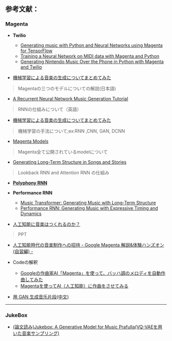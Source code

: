 
## 参考文献：

### Magenta

- **Twilio**
  + [Generating music with Python and Neural Networks using Magenta for TensorFlow](https://www.twilio.com/blog/generate-music-python-neural-networks-magenta-tensorflow)
  + [Training a Neural Network on MIDI data with Magenta and Python](https://www.twilio.com/blog/training-a-neural-network-on-midi-music-data-with-magenta-and-python)
  + [Generating Nintendo Music Over the Phone in Python with Magenta and Twilio](https://www.twilio.com/blog/generating-nintendo-music-over-the-phone-with-magenta-and-twilio)

  
- [機械学習による音楽の生成についてまとめてみた](https://qiita.com/DaikiSuyama/items/f47f7588c556255a77ef)
>Magentaの三つのモデルについての解説(日本語)

- [A Recurrent Neural Network Music Generation Tutorial](https://magenta.tensorflow.org/2016/06/10/recurrent-neural-network-generation-tutorial)  
> RNNの仕組みについて（英語）

- [機械学習による音楽の生成についてまとめてみた](https://qiita.com/DaikiSuyama/items/f47f7588c556255a77ef)
> 機械学習の手法について;ex:RNN ,CNN, GAN, DCNN

- [Magenta Models](https://github.com/tensorflow/magenta/tree/master/magenta/models)
> Magenta全て公開されているmodelについて

- [Generating Long-Term Structure in Songs and Stories](https://magenta.tensorflow.org/2016/07/15/lookback-rnn-attention-rnn/)
> Lookback RNN and Attention RNN の仕組み

- **[Polyphony RNN](https://github.com/tensorflow/magenta/tree/master/magenta/models/polyphony_rnn)**



- **Performance RNN**
  + [Music Transformer: Generating Music with Long-Term Structure](https://magenta.tensorflow.org/music-transformer)
  + [Performance RNN: Generating Music with Expressive Timing and Dynamics](https://magenta.tensorflow.org/performance-rnn)

- [人工知能に音楽はつくれるのか？](https://www.slideshare.net/TadaichiroNakano/google-magenta)
>PPT

- [人工知能時代の音楽制作への招待 - Google Magenta 解説&体験ハンズオン (自習編) -](https://qiita.com/icoxfog417/items/f198f2e030d861d7bbf4)

- Codeの解釈
  + [Googleの作曲家AI「Magenta」を使って、バッハ調のメロディを自動作曲してみた](https://qiita.com/kouichiyoshihara/items/c5575bdef17aafa02233)
  + [Magentaを使ってAI（人工知能）に作曲をさせてみる](http://johoko.blog.fc2.com/blog-entry-29.html)

- [用 GAN 生成音乐片段(中文)](http://huisblog.cn/2018/05/24/mg-gan/#more)
___

### JukeBox


- [(論文読み)Jukebox: A Generative Model for Music Prafulla(VQ-VAEを用いた音楽サンプリング)](https://qiita.com/Fumio-eisan/items/61918c5e8f7ed7c8dcda)  



